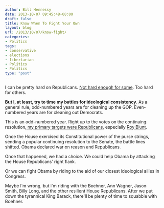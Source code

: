 ```yaml
---
author: Bill Hennessy
date: 2013-10-07 09:45:48+00:00
draft: false
title: Know When To Fight Your Own
layout: blog
url: /2013/10/07/know-fight/
categories:
- Politics
tags:
- conservative
- elections
- libertarian
- Politics
- Politics
type: "post"
---
```


I can be pretty hard on Republicans. [Not hard enough for some](https://hennessysview.com/2013/10/06/responsible-rino-hunter). Too hard for others.

**But I, at least, try to time my battles for ideological consistency**. As a general rule, odd-numbered years are for cleaning up the GOP. Even-numbered years are for cleaning out Democrats.

This is an odd-numbered year. Right up to the votes on the continuing resolution,[ my primary targets were Republicans](https://hennessysview.com/2013/09/25/expect-much-republicans-obamacare/), especially [Roy Blunt](https://hennessysview.com/2013/09/24/roy-blunt-failed-missouri-today/).

Once the House exercised its Constitutional power of the purse strings, sending a popular continuing resolution to the Senate, the battle lines shifted. Obama declared war on reason and Republicans.

Once that happened, we had a choice. We could help Obama by attacking the House Republicans' right flank.

Or we can fight Obama by riding to the aid of our closest ideological allies in Congress.

Maybe I'm wrong, but I'm riding with the Boehner, Ann Wagner, Jason Smith, Billy Long, and the other resilient House Republicans. After we put down the tyrannical King Barack, there'll be plenty of time to squabble with Boehner.
